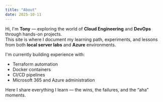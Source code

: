 ```yaml
---
title: "About"
date: 2025-10-11
---
```



Hi, I'm **Tony** — exploring the world of **Cloud Engineering** and **DevOps** through hands-on projects.  
This site is where I document my learning path, experiments, and lessons from both **local server labs** and **Azure** environments.

I'm currently building experience with:
- Terraform automation  
- Docker containers  
- CI/CD pipelines  
- Microsoft 365 and Azure administration  

Here I share everything I learn — the wins, the failures, and the “aha” moments.